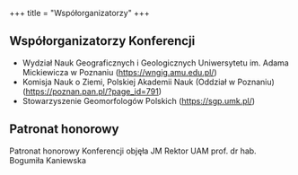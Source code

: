 +++
title = "Współorganizatorzy"
+++


## Współorganizatorzy Konferencji

- Wydział Nauk Geograficznych i Geologicznych Uniwersytetu im. Adama Mickiewicza w Poznaniu (https://wngig.amu.edu.pl/)
- Komisja Nauk o Ziemi, Polskiej Akademii Nauk (Oddział w Poznaniu) (https://poznan.pan.pl/?page_id=791)
- Stowarzyszenie Geomorfologów Polskich (https://sgp.umk.pl/)


## Patronat honorowy

Patronat honorowy Konferencji objęła JM Rektor UAM prof. dr hab. Bogumiła Kaniewska